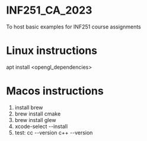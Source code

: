 # INF251_CA_2023
To host basic examples for INF251 course assignments 

# Linux instructions

apt install <opengl_dependencies>
# Macos instructions

1. install brew
2. brew install cmake
3. brew install glew
5. xcode-select --install
6. test: 
    cc --version
    c++ --version


